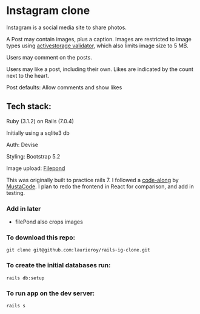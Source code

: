 # Instagram clone

Instagram is a social media site to share photos.

A Post may contain images, plus a caption. Images are restricted to image types using  [ activestorage validator](https://github.com/aki77/activestorage-validator), which also limits image size to 5 MB. 

Users may comment on the posts. 

Users may like a post, including their own. Likes are indicated by the count next to the heart. <!--  A user may also double-click on a post to like / unlike it -->

<!-- Users may follow others, and users are suggested. -->

Post defaults: Allow comments and show likes

## Tech stack:

Ruby (3.1.2) on Rails (7.0.4)

Initially using a sqlite3 db

Auth: Devise

Styling: Bootstrap 5.2

Image upload: [Filepond](https://pqina.nl/filepond/)



This was originally built to practice rails 7. I followed a [code-along](https://www.udemy.com/course/building-instagram-from-scratch-using-ruby-on-rails-7/) by [MustaCode](mostafanabil198@gmail.com). I plan to redo the frontend in React for comparison, and add in testing.

### Add in later
- filePond also crops images

### To download this repo:

`git clone git@github.com:laurieroy/rails-ig-clone.git`

### To create the initial databases run:

`rails db:setup`

### To run app on the dev server:

`rails s`







